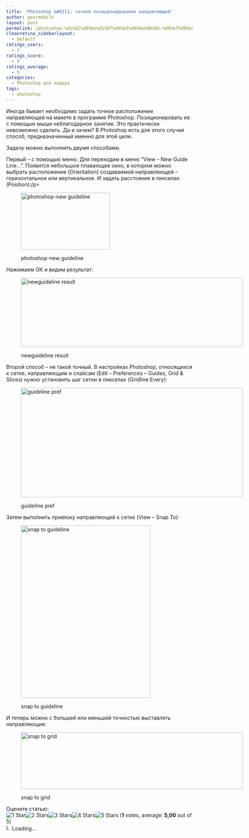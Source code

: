 ```yaml
---
title: 'Photoshop &#8211; точное позиционирование направляющей'
author: gearmobile
layout: post
permalink: /photoshop-%d1%82%d0%be%d1%87%d0%bd%d0%be%d0%b5-%d0%bf%d0%be%d0%b7%d0%b8%d1%86%d0%b8%d0%be%d0%bd%d0%b8%d1%80%d0%be%d0%b2%d0%b0%d0%bd%d0%b8%d0%b5-%d0%bd%d0%b0%d0%bf%d1%80%d0%b0%d0%b2%d0%bb%d1%8f%d1%8e/
cleanretina_sidebarlayout:
  - default
ratings_users:
  - 1
ratings_score:
  - 5
ratings_average:
  - 5
categories:
  - Photoshop для кодера
tags:
  - photoshop
---
```

Иногда бывает необходимо задать точное расположение направляющей на макете в программе Photoshop. Позиционировать ее с помощью мыши неблагодарное занятие. Это практически невозможно сделать. Да и зачем? В Photoshop есть для этого случая способ, предназначенный именно для этой цели.

Задачу можно выполнить двумя способами.

Первый &#8211; с помощью меню. Для переходим в меню &#8220;View &#8211; New Guide Line&#8230;&#8221;. Появится небольшое плавающее окно, в котором можно выбрать расположение (Orientation) создаваемой направляющей &#8211; горизонтальное или вертикальное. И задать расстояние в пикселах (Position):/p><figure id="attachment_442" style="width: 240px;" class="wp-caption aligncenter">

[<img src="http://localhost:7788/third/wp-content/uploads/2013/02/photoshop-new_guideline.png" alt="photoshop-new guideline" width="240" height="154" class="size-full wp-image-442" />][1]<figcaption class="wp-caption-text">photoshop-new guideline</figcaption></figure> 

Нажимаем ОК и видим результат:<figure id="attachment_443" style="width: 600px;" class="wp-caption aligncenter">

[<img src="http://localhost:7788/third/wp-content/uploads/2013/02/newguideline_result-600x187.jpg" alt="newguideline result" width="600" height="187" class="size-medium wp-image-443" />][2]<figcaption class="wp-caption-text">newguideline result</figcaption></figure> 

Второй способ &#8211; не такой точный. В настройках Photoshop, относящихся к сетке, направляющим и слайсам (Edit &#8211; Preferences &#8211; Guides, Grid & Slices) нужно установить шаг сетки в пикселах (Gridline Every):<figure id="attachment_444" style="width: 600px;" class="wp-caption aligncenter">

[<img src="http://localhost:7788/third/wp-content/uploads/2013/02/guideline_pref-600x296.png" alt="guideline pref" width="600" height="296" class="size-medium wp-image-444" />][3]<figcaption class="wp-caption-text">guideline pref</figcaption></figure> 

Затем выполнить привязку направляющей к сетке (View &#8211; Snap To):<figure id="attachment_445" style="width: 350px;" class="wp-caption aligncenter">

[<img src="http://localhost:7788/third/wp-content/uploads/2013/02/snap_to_guideline.png" alt="snap to guideline" width="350" height="466" class="size-full wp-image-445" />][4]<figcaption class="wp-caption-text">snap to guideline</figcaption></figure> 

И теперь можно с большей или меньшей точностью выставлять направляющие:<figure id="attachment_446" style="width: 600px;" class="wp-caption aligncenter">

[<img src="http://localhost:7788/third/wp-content/uploads/2013/02/snap_to_grid-600x153.png" alt="snap to grid" width="600" height="153" class="size-medium wp-image-446" />][5]<figcaption class="wp-caption-text">snap to grid</figcaption></figure> 

Оцените статью:  
<span id="post-ratings-440" class="post-ratings" data-nonce="c13deeac6f"><img id="rating_440_1" src="http://localhost:7788/third/wp-content/plugins/wp-postratings/images/stars_crystal/rating_on.gif" alt="1 Star" title="1 Star" onmouseover="current_rating(440, 1, '1 Star');" onmouseout="ratings_off(5, 0, 0);" onclick="rate_post();" onkeypress="rate_post();" style="cursor: pointer; border: 0px;" /><img id="rating_440_2" src="http://localhost:7788/third/wp-content/plugins/wp-postratings/images/stars_crystal/rating_on.gif" alt="2 Stars" title="2 Stars" onmouseover="current_rating(440, 2, '2 Stars');" onmouseout="ratings_off(5, 0, 0);" onclick="rate_post();" onkeypress="rate_post();" style="cursor: pointer; border: 0px;" /><img id="rating_440_3" src="http://localhost:7788/third/wp-content/plugins/wp-postratings/images/stars_crystal/rating_on.gif" alt="3 Stars" title="3 Stars" onmouseover="current_rating(440, 3, '3 Stars');" onmouseout="ratings_off(5, 0, 0);" onclick="rate_post();" onkeypress="rate_post();" style="cursor: pointer; border: 0px;" /><img id="rating_440_4" src="http://localhost:7788/third/wp-content/plugins/wp-postratings/images/stars_crystal/rating_on.gif" alt="4 Stars" title="4 Stars" onmouseover="current_rating(440, 4, '4 Stars');" onmouseout="ratings_off(5, 0, 0);" onclick="rate_post();" onkeypress="rate_post();" style="cursor: pointer; border: 0px;" /><img id="rating_440_5" src="http://localhost:7788/third/wp-content/plugins/wp-postratings/images/stars_crystal/rating_on.gif" alt="5 Stars" title="5 Stars" onmouseover="current_rating(440, 5, '5 Stars');" onmouseout="ratings_off(5, 0, 0);" onclick="rate_post();" onkeypress="rate_post();" style="cursor: pointer; border: 0px;" /> (<strong>1</strong> votes, average: <strong>5,00</strong> out of 5)<br /><span class="post-ratings-text" id="ratings_440_text"></span></span><span id="post-ratings-440-loading" class="post-ratings-loading"> <img src="http://localhost:7788/third/wp-content/plugins/wp-postratings/images/loading.gif" width="16" height="16" alt="Loading..." title="Loading..." class="post-ratings-image" />Loading...</span>

 [1]: http://localhost:7788/third/wp-content/uploads/2013/02/photoshop-new_guideline.png
 [2]: http://localhost:7788/third/wp-content/uploads/2013/02/newguideline_result.jpg
 [3]: http://localhost:7788/third/wp-content/uploads/2013/02/guideline_pref.png
 [4]: http://localhost:7788/third/wp-content/uploads/2013/02/snap_to_guideline.png
 [5]: http://localhost:7788/third/wp-content/uploads/2013/02/snap_to_grid.png